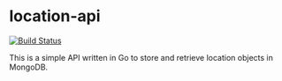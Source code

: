# location-api

[![Build Status](https://travis-ci.org/billglover/location-api.svg?branch=master)](https://travis-ci.org/billglover/location-api)

This is a simple API written in Go to store and retrieve location objects in MongoDB.